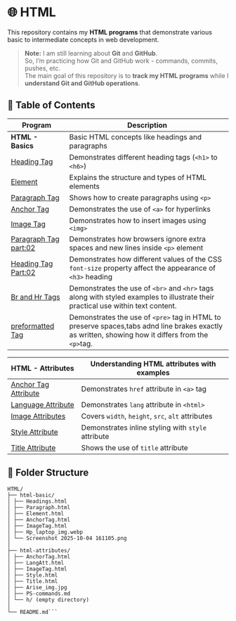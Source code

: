 # 🌐 HTML

This repository contains my **HTML programs** that demonstrate various basic to intermediate concepts in web development.

> **Note:** I am still learning about **Git** and **GitHub**.  
> So, I’m practicing how Git and GitHub work - commands, commits, pushes, etc.  
> The main goal of this repository is to **track my HTML programs** while I **understand Git and GitHub operations**.

## 📘 Table of Contents

| Program                                     | Description                                                |
|---------------------------------------------|------------------------------------------------------------|
| **HTML - Basics**                           | Basic HTML concepts like headings and paragraphs           |
| [Heading Tag](HTML-Basic/Headings.html)     | Demonstrates different heading tags (`<h1>` to `<h6>`)     |
| [Element](HTML-Basic/Element.html)          | Explains the structure and types of HTML elements          |
| [Paragraph Tag](HTML-Basic/paragraph.html)  | Shows how to create paragraphs using `<p>`                 |
| [Anchor Tag](HTML-Basic/AnchorTag.html)     | Demonstrates the use of `<a>` for hyperlinks               |
| [Image Tag](HTML-Basic/ImageTag.html)       | Demonstrates how to insert images using `<img>`            |
| [Paragraph Tag part:02](HTML-Basic/paragraph02.html) | Demonstrates how browsers ignore extra spaces and new lines inside `<p>` element |
| [Heading Tag Part:02](HTML-Basic/Headings-02.html) | Demonstrates how different values of the CSS `font-size` property affect the appearance of `<h3>` heading |
| [Br and Hr Tags](HTML-Basic/Br-Hr_tags.html) | Demonstrates the use of `<br>` and `<hr>` tags along with styled examples to illustrate their practical use within text content.|
| [preformatted Tag](HTML-Basic/pre-tag.html) | Demonstrates the use of `<pre>` tag in HTML to preserve spaces,tabs adnd line brakes exactly as written, showing how it differs from the `<p>`tag.|

| **HTML - Attributes**                                  | Understanding HTML attributes with examples        |
|--------------------------------------------------------|---------------------------------------------|
| [Anchor Tag Attribute](HTML-Attributes/AnchorTag.html) | Demonstrates `href` attribute in `<a>` tag         |
| [Language Attribute](HTML-Attributes/langatt.html)     | Demonstrates `lang` attribute in `<html>`          |
| [Image Attributes](HTML-Attributes/ImageTag.html)      | Covers `width`, `height`, `src`, `alt` attributes  |
| [Style Attribute](HTML-Attributes/Style.html)          | Demonstrates inline styling with `style` attribute |
| [Title Attribute](HTML-Attributes/Title.html)          | Shows the use of `title` attribute                 |


## 📂 Folder Structure
```
HTML/
├── html-basic/
│ ├── Headings.html
│ ├── Paragraph.html
│ ├── Element.html
│ ├── AnchorTag.html
│ ├── ImageTag.html
│ ├── Hp_laptop_img.webp
│ └── Screenshot 2025-10-04 161105.png
│
├── html-attributes/
│ ├── AnchorTag.html
│ ├── LangAtt.html
│ ├── ImageTag.html
│ ├── Style.html
│ ├── Title.html
│ ├── Arise_img.jpg
│ ├── PS-commands.md
│ └── h/ (empty directory)
│
└── README.md```

